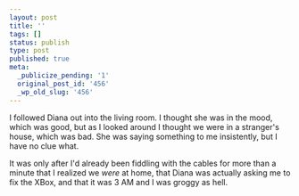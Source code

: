 ```yaml
---
layout: post
title: ''
tags: []
status: publish
type: post
published: true
meta:
  _publicize_pending: '1'
  original_post_id: '456'
  _wp_old_slug: '456'
---
```

I followed Diana out into the living room.  I thought she was in the mood, which was good, but as I looked around I thought we were in a stranger's house, which was bad.  She was saying something to me insistently, but I have no clue what.

It was only after I'd already been fiddling with the cables for more than a minute that I realized we *were* at home, that Diana was actually asking me to fix the XBox, and that it was 3 AM and I was groggy as hell.
